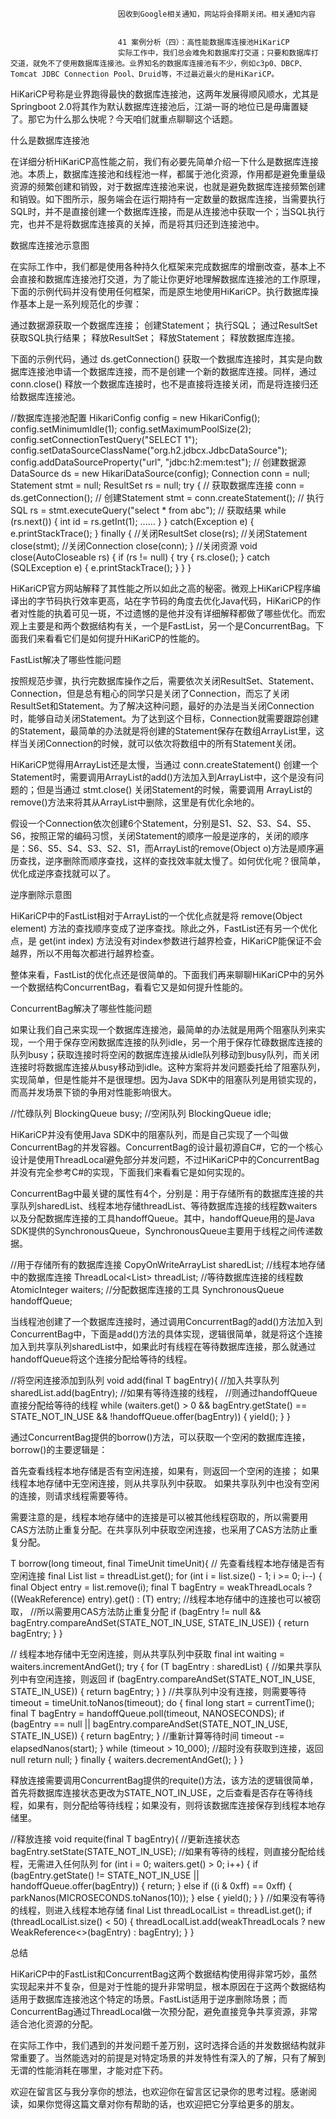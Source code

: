 
                            
                            因收到Google相关通知，网站将会择期关闭。相关通知内容
                            
                            
                            41 案例分析（四）：高性能数据库连接池HiKariCP
                            实际工作中，我们总会难免和数据库打交道；只要和数据库打交道，就免不了使用数据库连接池。业界知名的数据库连接池有不少，例如c3p0、DBCP、Tomcat JDBC Connection Pool、Druid等，不过最近最火的是HiKariCP。

HiKariCP号称是业界跑得最快的数据库连接池，这两年发展得顺风顺水，尤其是Springboot 2.0将其作为默认数据库连接池后，江湖一哥的地位已是毋庸置疑了。那它为什么那么快呢？今天咱们就重点聊聊这个话题。

什么是数据库连接池

在详细分析HiKariCP高性能之前，我们有必要先简单介绍一下什么是数据库连接池。本质上，数据库连接池和线程池一样，都属于池化资源，作用都是避免重量级资源的频繁创建和销毁，对于数据库连接池来说，也就是避免数据库连接频繁创建和销毁。如下图所示，服务端会在运行期持有一定数量的数据库连接，当需要执行SQL时，并不是直接创建一个数据库连接，而是从连接池中获取一个；当SQL执行完，也并不是将数据库连接真的关掉，而是将其归还到连接池中。



数据库连接池示意图

在实际工作中，我们都是使用各种持久化框架来完成数据库的增删改查，基本上不会直接和数据库连接池打交道，为了能让你更好地理解数据库连接池的工作原理，下面的示例代码并没有使用任何框架，而是原生地使用HiKariCP。执行数据库操作基本上是一系列规范化的步骤：


通过数据源获取一个数据库连接；
创建Statement；
执行SQL；
通过ResultSet获取SQL执行结果；
释放ResultSet；
释放Statement；
释放数据库连接。


下面的示例代码，通过 ds.getConnection() 获取一个数据库连接时，其实是向数据库连接池申请一个数据库连接，而不是创建一个新的数据库连接。同样，通过 conn.close() 释放一个数据库连接时，也不是直接将连接关闭，而是将连接归还给数据库连接池。

//数据库连接池配置
HikariConfig config = new HikariConfig();
config.setMinimumIdle(1);
config.setMaximumPoolSize(2);
config.setConnectionTestQuery("SELECT 1");
config.setDataSourceClassName("org.h2.jdbcx.JdbcDataSource");
config.addDataSourceProperty("url", "jdbc:h2:mem:test");
// 创建数据源
DataSource ds = new HikariDataSource(config);
Connection conn = null;
Statement stmt = null;
ResultSet rs = null;
try {
  // 获取数据库连接
  conn = ds.getConnection();
  // 创建Statement 
  stmt = conn.createStatement();
  // 执行SQL
  rs = stmt.executeQuery("select * from abc");
  // 获取结果
  while (rs.next()) {
    int id = rs.getInt(1);
    ......
  }
} catch(Exception e) {
   e.printStackTrace();
} finally {
  //关闭ResultSet
  close(rs);
  //关闭Statement 
  close(stmt);
  //关闭Connection
  close(conn);
}
//关闭资源
void close(AutoCloseable rs) {
  if (rs != null) {
    try {
      rs.close();
    } catch (SQLException e) {
      e.printStackTrace();
    }
  }
}


HiKariCP官方网站解释了其性能之所以如此之高的秘密。微观上HiKariCP程序编译出的字节码执行效率更高，站在字节码的角度去优化Java代码，HiKariCP的作者对性能的执着可见一斑，不过遗憾的是他并没有详细解释都做了哪些优化。而宏观上主要是和两个数据结构有关，一个是FastList，另一个是ConcurrentBag。下面我们来看看它们是如何提升HiKariCP的性能的。

FastList解决了哪些性能问题

按照规范步骤，执行完数据库操作之后，需要依次关闭ResultSet、Statement、Connection，但是总有粗心的同学只是关闭了Connection，而忘了关闭ResultSet和Statement。为了解决这种问题，最好的办法是当关闭Connection时，能够自动关闭Statement。为了达到这个目标，Connection就需要跟踪创建的Statement，最简单的办法就是将创建的Statement保存在数组ArrayList里，这样当关闭Connection的时候，就可以依次将数组中的所有Statement关闭。

HiKariCP觉得用ArrayList还是太慢，当通过 conn.createStatement() 创建一个Statement时，需要调用ArrayList的add()方法加入到ArrayList中，这个是没有问题的；但是当通过 stmt.close() 关闭Statement的时候，需要调用 ArrayList的remove()方法来将其从ArrayList中删除，这里是有优化余地的。

假设一个Connection依次创建6个Statement，分别是S1、S2、S3、S4、S5、S6，按照正常的编码习惯，关闭Statement的顺序一般是逆序的，关闭的顺序是：S6、S5、S4、S3、S2、S1，而ArrayList的remove(Object o)方法是顺序遍历查找，逆序删除而顺序查找，这样的查找效率就太慢了。如何优化呢？很简单，优化成逆序查找就可以了。



逆序删除示意图

HiKariCP中的FastList相对于ArrayList的一个优化点就是将 remove(Object element) 方法的查找顺序变成了逆序查找。除此之外，FastList还有另一个优化点，是 get(int index) 方法没有对index参数进行越界检查，HiKariCP能保证不会越界，所以不用每次都进行越界检查。

整体来看，FastList的优化点还是很简单的。下面我们再来聊聊HiKariCP中的另外一个数据结构ConcurrentBag，看看它又是如何提升性能的。

ConcurrentBag解决了哪些性能问题

如果让我们自己来实现一个数据库连接池，最简单的办法就是用两个阻塞队列来实现，一个用于保存空闲数据库连接的队列idle，另一个用于保存忙碌数据库连接的队列busy；获取连接时将空闲的数据库连接从idle队列移动到busy队列，而关闭连接时将数据库连接从busy移动到idle。这种方案将并发问题委托给了阻塞队列，实现简单，但是性能并不是很理想。因为Java SDK中的阻塞队列是用锁实现的，而高并发场景下锁的争用对性能影响很大。

//忙碌队列
BlockingQueue<Connection> busy;
//空闲队列
BlockingQueue<Connection> idle;


HiKariCP并没有使用Java SDK中的阻塞队列，而是自己实现了一个叫做ConcurrentBag的并发容器。ConcurrentBag的设计最初源自C#，它的一个核心设计是使用ThreadLocal避免部分并发问题，不过HiKariCP中的ConcurrentBag并没有完全参考C#的实现，下面我们来看看它是如何实现的。

ConcurrentBag中最关键的属性有4个，分别是：用于存储所有的数据库连接的共享队列sharedList、线程本地存储threadList、等待数据库连接的线程数waiters以及分配数据库连接的工具handoffQueue。其中，handoffQueue用的是Java SDK提供的SynchronousQueue，SynchronousQueue主要用于线程之间传递数据。

//用于存储所有的数据库连接
CopyOnWriteArrayList<T> sharedList;
//线程本地存储中的数据库连接
ThreadLocal<List<Object>> threadList;
//等待数据库连接的线程数
AtomicInteger waiters;
//分配数据库连接的工具
SynchronousQueue<T> handoffQueue;


当线程池创建了一个数据库连接时，通过调用ConcurrentBag的add()方法加入到ConcurrentBag中，下面是add()方法的具体实现，逻辑很简单，就是将这个连接加入到共享队列sharedList中，如果此时有线程在等待数据库连接，那么就通过handoffQueue将这个连接分配给等待的线程。

//将空闲连接添加到队列
void add(final T bagEntry){
  //加入共享队列
  sharedList.add(bagEntry);
  //如果有等待连接的线程，
  //则通过handoffQueue直接分配给等待的线程
  while (waiters.get() > 0 
    && bagEntry.getState() == STATE_NOT_IN_USE 
    && !handoffQueue.offer(bagEntry)) {
      yield();
  }
}


通过ConcurrentBag提供的borrow()方法，可以获取一个空闲的数据库连接，borrow()的主要逻辑是：


首先查看线程本地存储是否有空闲连接，如果有，则返回一个空闲的连接；
如果线程本地存储中无空闲连接，则从共享队列中获取。
如果共享队列中也没有空闲的连接，则请求线程需要等待。


需要注意的是，线程本地存储中的连接是可以被其他线程窃取的，所以需要用CAS方法防止重复分配。在共享队列中获取空闲连接，也采用了CAS方法防止重复分配。

T borrow(long timeout, final TimeUnit timeUnit){
  // 先查看线程本地存储是否有空闲连接
  final List<Object> list = threadList.get();
  for (int i = list.size() - 1; i >= 0; i--) {
    final Object entry = list.remove(i);
    final T bagEntry = weakThreadLocals 
      ? ((WeakReference<T>) entry).get() 
      : (T) entry;
    //线程本地存储中的连接也可以被窃取，
    //所以需要用CAS方法防止重复分配
    if (bagEntry != null 
      && bagEntry.compareAndSet(STATE_NOT_IN_USE, STATE_IN_USE)) {
      return bagEntry;
    }
  }

  // 线程本地存储中无空闲连接，则从共享队列中获取
  final int waiting = waiters.incrementAndGet();
  try {
    for (T bagEntry : sharedList) {
      //如果共享队列中有空闲连接，则返回
      if (bagEntry.compareAndSet(STATE_NOT_IN_USE, STATE_IN_USE)) {
        return bagEntry;
      }
    }
    //共享队列中没有连接，则需要等待
    timeout = timeUnit.toNanos(timeout);
    do {
      final long start = currentTime();
      final T bagEntry = handoffQueue.poll(timeout, NANOSECONDS);
      if (bagEntry == null 
        || bagEntry.compareAndSet(STATE_NOT_IN_USE, STATE_IN_USE)) {
          return bagEntry;
      }
      //重新计算等待时间
      timeout -= elapsedNanos(start);
    } while (timeout > 10_000);
    //超时没有获取到连接，返回null
    return null;
  } finally {
    waiters.decrementAndGet();
  }
}


释放连接需要调用ConcurrentBag提供的requite()方法，该方法的逻辑很简单，首先将数据库连接状态更改为STATE_NOT_IN_USE，之后查看是否存在等待线程，如果有，则分配给等待线程；如果没有，则将该数据库连接保存到线程本地存储里。

//释放连接
void requite(final T bagEntry){
  //更新连接状态
  bagEntry.setState(STATE_NOT_IN_USE);
  //如果有等待的线程，则直接分配给线程，无需进入任何队列
  for (int i = 0; waiters.get() > 0; i++) {
    if (bagEntry.getState() != STATE_NOT_IN_USE 
      || handoffQueue.offer(bagEntry)) {
        return;
    } else if ((i & 0xff) == 0xff) {
      parkNanos(MICROSECONDS.toNanos(10));
    } else {
      yield();
    }
  }
  //如果没有等待的线程，则进入线程本地存储
  final List<Object> threadLocalList = threadList.get();
  if (threadLocalList.size() < 50) {
    threadLocalList.add(weakThreadLocals 
      ? new WeakReference<>(bagEntry) 
      : bagEntry);
  }
}


总结

HiKariCP中的FastList和ConcurrentBag这两个数据结构使用得非常巧妙，虽然实现起来并不复杂，但是对于性能的提升非常明显，根本原因在于这两个数据结构适用于数据库连接池这个特定的场景。FastList适用于逆序删除场景；而ConcurrentBag通过ThreadLocal做一次预分配，避免直接竞争共享资源，非常适合池化资源的分配。

在实际工作中，我们遇到的并发问题千差万别，这时选择合适的并发数据结构就非常重要了。当然能选对的前提是对特定场景的并发特性有深入的了解，只有了解到无谓的性能消耗在哪里，才能对症下药。

欢迎在留言区与我分享你的想法，也欢迎你在留言区记录你的思考过程。感谢阅读，如果你觉得这篇文章对你有帮助的话，也欢迎把它分享给更多的朋友。

                        
                        
                            